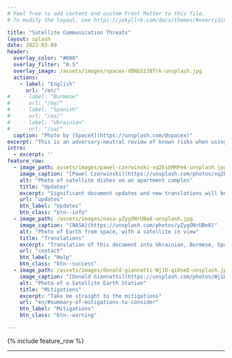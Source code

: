 ```yaml
---
# Feel free to add content and custom Front Matter to this file.
# To modify the layout, see https://jekyllrb.com/docs/themes/#overriding-theme-defaults

title: "Satellite Communication Threats"
layout: splash
date: 2022-03-09
header:
  overlay_color: "#000"
  overlay_filter: "0.5"
  overlay_image: /assets/images/spacex-VBNb52J8Trk-unsplash.jpg
  actions:
    - label: "English"
      url: "/en/"
#    - label: "Burmese"
#      url: "/my/"
#    - label: "Spanish"
#      url: "/es/"
#    - label: "Ukrainian"
#      url: "/ua/"
  caption: "Photo by [SpaceX](https://unsplash.com/@spacex)"
excerpt: "This is an adversary-neutral review of known risks when using Satellite communication tools such as satphones, BGANs, and even LEO-orbit (e.g. StarLink) terminals."
intro:
  - excerpt: ''
feature_row:
  - image_path: assets/images/pawel-czerwinski-xq2EsbMRPe4-unsplash.jpg
    image_caption: "[Pawel Czerwinski](https://unsplash.com/photos/xq2EsbMRPe4)"
    alt: "Photo of satellite dishes on an apartment complex"
    title: "Updates"
    excerpt: "Significant document updates and new translations will be posted as blog posts"
    url: "updates"
    btn_label: "Updates"
    btn_class: "btn--info"
  - image_path: /assets/images/nasa-yZygONrUBe8-unsplash.jpg
    image_caption: "[NASA](https://unsplash.com/photos/yZygONrUBe8)"
    alt: "Photo of Earth from space, with a satellite in view"
    title: "Translations"
    excerpt: "Translation of this document into Ukrainian, Burmese, Spanish and more coming soon"
    url: "contact"
    btn_label: "Help"
    btn_class: "btn--success"
  - image_path: /assets/images/donald-giannatti-Wj1D-qiOseE-unsplash.jpg
    image_caption: "[Donald Giannatti](https://unsplash.com/photos/Wj1D-qiOseE)"
    alt: "Photo of a Satellite Earth Station"
    title: "Mitigations"
    excerpt: "Take me straight to the mitigations"
    url: "en/#summary-of-mitigations-to-consider"
    btn_label: "Mitigations"
    btn_class: "btn--warning"

---
```


{% include feature_row %}

---

